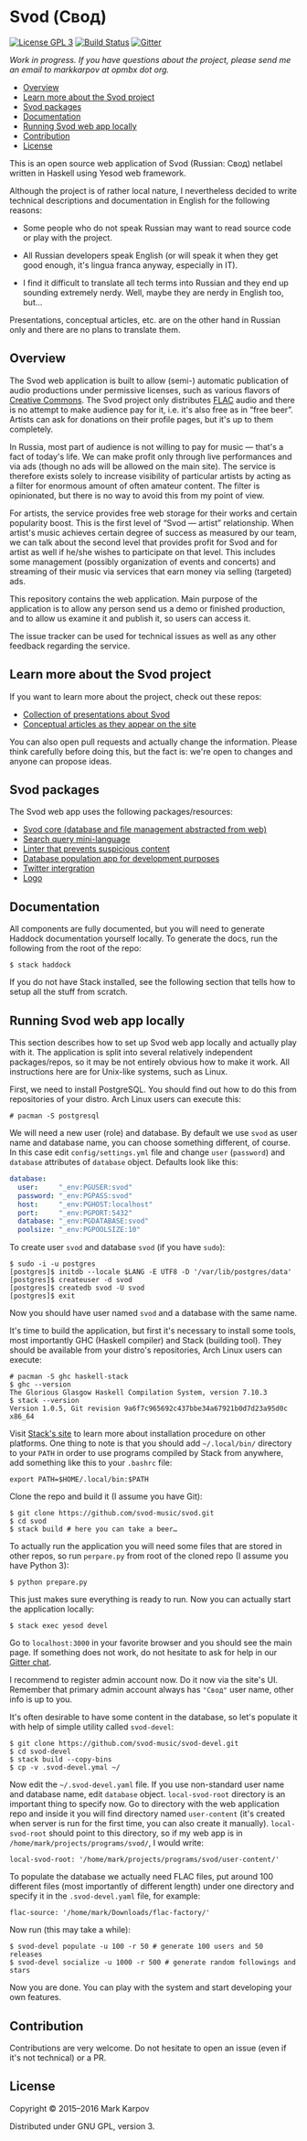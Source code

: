 # Svod (Свод)

[![License GPL 3](https://img.shields.io/badge/license-GPL_3-green.svg)](http://www.gnu.org/licenses/gpl-3.0.txt)
[![Build Status](https://travis-ci.org/svod-music/svod.svg?branch=master)](https://travis-ci.org/svod-music/svod)
[![Gitter](https://badges.gitter.im/svod-music/svod.svg)](https://gitter.im/svod-music/svod?utm_source=badge&utm_medium=badge&utm_campaign=pr-badge)

*Work in progress. If you have questions about the project, please send me
 an email to markkarpov at opmbx dot org.*

* [Overview](#overview)
* [Learn more about the Svod project](#learn-more-about-the-svod-project)
* [Svod packages](#svod-packages)
* [Documentation](#documentation)
* [Running Svod web app locally](#running-svod-web-app-locally)
* [Contribution](#contribution)
* [License](#license)

This is an open source web application of Svod (Russian: Свод) netlabel
written in Haskell using Yesod web framework.

Although the project is of rather local nature, I nevertheless decided to
write technical descriptions and documentation in English for the following
reasons:

* Some people who do not speak Russian may want to read source code or play
  with the project.

* All Russian developers speak English (or will speak it when they get good
  enough, it's lingua franca anyway, especially in IT).

* I find it difficult to translate all tech terms into Russian and they end
  up sounding extremely nerdy. Well, maybe they are nerdy in English too,
  but…

Presentations, conceptual articles, etc. are on the other hand in Russian
only and there are no plans to translate them.

## Overview

The Svod web application is built to allow (semi-) automatic publication of
audio productions under permissive licenses, such as various flavors of
[Creative Commons](https://creativecommons.org/). The Svod project only
distributes [FLAC](https://xiph.org/flac/) audio and there is no attempt to
make audience pay for it, i.e. it's also free as in “free beer”. Artists can
ask for donations on their profile pages, but it's up to them completely.

In Russia, most part of audience is not willing to pay for music — that's a
fact of today's life. We can make profit only through live performances and
via ads (though no ads will be allowed on the main site). The service is
therefore exists solely to increase visibility of particular artists by
acting as a filter for enormous amount of often amateur content. The filter
is opinionated, but there is no way to avoid this from my point of view.

For artists, the service provides free web storage for their works and
certain popularity boost. This is the first level of “Svod — artist”
relationship. When artist's music achieves certain degree of success as
measured by our team, we can talk about the second level that provides
profit for Svod and for artist as well if he/she wishes to participate on
that level. This includes some management (possibly organization of events
and concerts) and streaming of their music via services that earn money via
selling (targeted) ads.

This repository contains the web application. Main purpose of the
application is to allow any person send us a demo or finished production,
and to allow us examine it and publish it, so users can access it.

The issue tracker can be used for technical issues as well as any other
feedback regarding the service.

## Learn more about the Svod project

If you want to learn more about the project, check out these repos:

* [Collection of presentations about Svod](https://github.com/svod-music/presentations)
* [Conceptual articles as they appear on the site](https://github.com/svod-music/svod-concepts)

You can also open pull requests and actually change the information. Please
think carefully before doing this, but the fact is: we're open to changes
and anyone can propose ideas.

## Svod packages

The Svod web app uses the following packages/resources:

* [Svod core (database and file management abstracted from web)](https://github.com/svod-music/svod-core)
* [Search query mini-language](https://github.com/svod-music/svod-search-query)
* [Linter that prevents suspicious content](https://github.com/svod-music/svod-lint)
* [Database population app for development purposes](https://github.com/svod-music/svod-devel)
* [Twitter intergration](https://github.com/svod-music/twitter-integration)
* [Logo](https://github.com/svod-music/svod-logo)

## Documentation

All components are fully documented, but you will need to generate Haddock
documentation yourself locally. To generate the docs, run the following from
the root of the repo:

```
$ stack haddock
```

If you do not have Stack installed, see the following section that tells how
to setup all the stuff from scratch.

## Running Svod web app locally

This section describes how to set up Svod web app locally and actually play
with it. The application is split into several relatively independent
packages/repos, so it may be not entirely obvious how to make it work. All
instructions here are for Unix-like systems, such as Linux.

First, we need to install PostgreSQL. You should find out how to do this
from repositories of your distro. Arch Linux users can execute this:

```
# pacman -S postgresql
```

We will need a new user (role) and database. By default we use `svod` as
user name and database name, you can choose something different, of course.
In this case edit `config/settings.yml` file and change `user` (`password`)
and `database` attributes of `database` object. Defaults look like this:

```yaml
database:
  user:     "_env:PGUSER:svod"
  password: "_env:PGPASS:svod"
  host:     "_env:PGHOST:localhost"
  port:     "_env:PGPORT:5432"
  database: "_env:PGDATABASE:svod"
  poolsize: "_env:PGPOOLSIZE:10"
```

To create user `svod` and database `svod` (if you have `sudo`):

```
$ sudo -i -u postgres
[postgres]$ initdb --locale $LANG -E UTF8 -D '/var/lib/postgres/data'
[postgres]$ createuser -d svod
[postgres]$ createdb svod -U svod
[postgres]$ exit
```

Now you should have user named `svod` and a database with the same name.

It's time to build the application, but first it's necessary to install some
tools, most importantly GHC (Haskell compiler) and Stack (building tool).
They should be available from your distro's repositories, Arch Linux users
can execute:

```
# pacman -S ghc haskell-stack
$ ghc --version
The Glorious Glasgow Haskell Compilation System, version 7.10.3
$ stack --version
Version 1.0.5, Git revision 9a6f7c965692c437bbe34a67921b0d7d23a95d0c x86_64
```

Visit
[Stack's site](http://docs.haskellstack.org/en/stable/install_and_upgrade/)
to learn more about installation procedure on other platforms. One thing to
note is that you should add `~/.local/bin/` directory to your `PATH` in
order to use programs compiled by Stack from anywhere, add something like
this to your `.bashrc` file:

```
export PATH=$HOME/.local/bin:$PATH
```

Clone the repo and build it (I assume you have Git):

```
$ git clone https://github.com/svod-music/svod.git
$ cd svod
$ stack build # here you can take a beer…
```

To actually run the application you will need some files that are stored in
other repos, so run `perpare.py` from root of the cloned repo (I assume you
have Python 3):

```
$ python prepare.py
```

This just makes sure everything is ready to run. Now you can actually start
the application locally:

```
$ stack exec yesod devel
```

Go to `localhost:3000` in your favorite browser and you should see the main
page. If something does not work, do not hesitate to ask for help in our
[Gitter chat](https://gitter.im/svod-music/svod).

I recommend to register admin account now. Do it now via the site's UI.
Remember that primary admin account always has `"Свод"` user name, other
info is up to you.

It's often desirable to have some content in the database, so let's populate
it with help of simple utility called `svod-devel`:

```
$ git clone https://github.com/svod-music/svod-devel.git
$ cd svod-devel
$ stack build --copy-bins
$ cp -v .svod-devel.ymal ~/
```

Now edit the `~/.svod-devel.yaml` file. If you use non-standard user name
and database name, edit `database` object. `local-svod-root` directory is an
important thing to specify now. Go to directory with the web application
repo and inside it you will find directory named `user-content` (it's
created when server is run for the first time, you can also create it
manually). `local-svod-root` should point to this directory, so if my web
app is in `/home/mark/projects/programs/svod/`, I would write:

```
local-svod-root: '/home/mark/projects/programs/svod/user-content/'
```

To populate the database we actually need FLAC files, put around 100
different files (most importantly of different length) under one directory
and specify it in the `.svod-devel.yaml` file, for example:

```
flac-source: '/home/mark/Downloads/flac-factory/'
```

Now run (this may take a while):

```
$ svod-devel populate -u 100 -r 50 # generate 100 users and 50 releases
$ svod-devel socialize -u 1000 -r 500 # generate random followings and stars
```

Now you are done. You can play with the system and start developing your own
features.

## Contribution

Contributions are very welcome. Do not hesitate to open an issue (even if
it's not technical) or a PR.

## License

Copyright © 2015–2016 Mark Karpov

Distributed under GNU GPL, version 3.
